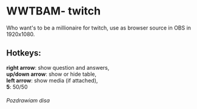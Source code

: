 # WWTBAM- twitch
Who want's to be a millionaire for twitch, use as browser source in OBS in 1920x1080.

## Hotkeys:

**right arrow**: show question and answers,  
**up/down arrow**: show or hide table,  
**left arrow**: show media (if attached),  
**5**: 50/50

###### Pozdrawiam disa